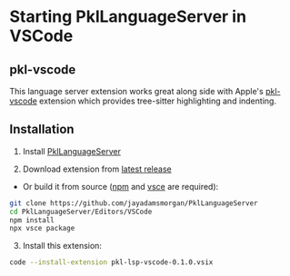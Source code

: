 # Starting PklLanguageServer in VSCode

## pkl-vscode

This language server extension works great along side with Apple's [pkl-vscode][uri-pkl-vscode] extension which provides tree-sitter highlighting and indenting.

## Installation

1. Install [PklLanguageServer][uri-pkl-ls]

2. Download extension from [latest release][uri-releases]

- Or build it from source ([npm][uri-npm] and [vsce][uri-vsce] are required):

```bash
git clone https://github.com/jayadamsmorgan/PklLanguageServer
cd PklLanguageServer/Editors/VSCode
npm install
npx vsce package
```

3. Install this extension:

```bash
code --install-extension pkl-lsp-vscode-0.1.0.vsix
```

[uri-npm]: https://www.npmjs.com/package/npm
[uri-vsce]: https://github.com/microsoft/vscode-vsce
[uri-releases]: https://github.com/jayadamsmorgan/PklLanguageServer/releases
[uri-pkl-ls]: https://github.com/jayadamsmorgan/PklLanguageServer/blob/master/README.md
[uri-pkl-vscode]: https://github.com/apple/pkl-vscode
